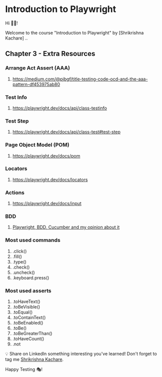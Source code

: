 # Introduction to Playwright

Hi 👋🏽!

Welcome to the course "Introduction to Playwright" by [Shrikrishna Kachare] ..

## Chapter 3 - Extra Resources

### Arrange Act Assert (AAA)
1. https://medium.com/@pjbgf/title-testing-code-ocd-and-the-aaa-pattern-df453975ab80

### Test Info
1. https://playwright.dev/docs/api/class-testinfo

### Test Step
1. https://playwright.dev/docs/api/class-test#test-step

### Page Object Model (POM)
1. https://playwright.dev/docs/pom

### Locators
1. https://playwright.dev/docs/locators

### Actions
1. https://playwright.dev/docs/input

### BDD
1. [Playwright, BDD, Cucumber and my opinion about it](https://testingwithrenata.com/blog/test-automation/playwright-bdd-cucumber-e-a-minha-opiniao-sobre-isso/)

### Most used commands
1. .click()
1. .fill()
1. .type()
1. .check()
1. .uncheck()
1. .keyboard.press(<key>)

### Most used asserts
1. .toHaveText()
1. .toBeVisible()
1. .toEqual()
1. .toContainText()
1. .toBeEnabled()
1. .toBe()
1. .toBeGreaterThan()
1. .toHaveCount()
1. .not

💡 Share on LinkedIn something interesting you've learned! Don't forget to tag me [Shrikrishna Kachare](https://www.linkedin.com/in/shrikrishna-kachare-9a9411221/).



Happy Testing 🎭!